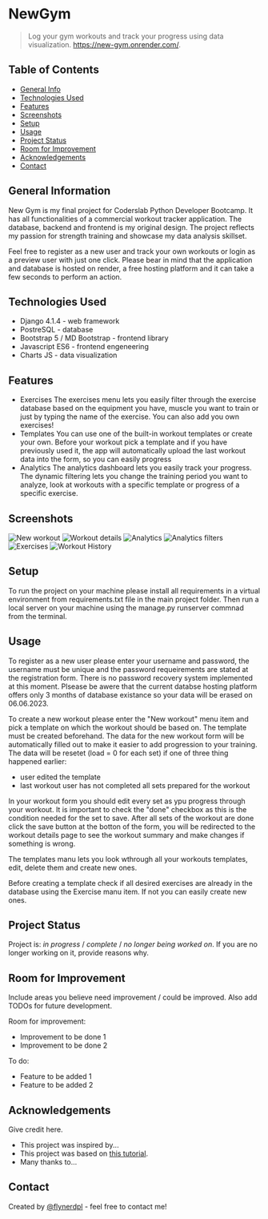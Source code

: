 # NewGym
> Log your gym workouts and track your progress using data visualization.
> https://new-gym.onrender.com/.

## Table of Contents
* [General Info](#general-information)
* [Technologies Used](#technologies-used)
* [Features](#features)
* [Screenshots](#screenshots)
* [Setup](#setup)
* [Usage](#usage)
* [Project Status](#project-status)
* [Room for Improvement](#room-for-improvement)
* [Acknowledgements](#acknowledgements)
* [Contact](#contact)


## General Information
New Gym is my final project for Coderslab Python Developer Bootcamp. It has all functionalities of a commercial workout tracker application. The database, backend and frontend is my original design. The project reflects my passion for strength training and showcase my data analysis skillset.

Feel free to register as a new user and track your own workouts or login as a preview user with just one click. Please bear in mind that the application and database is hosted on render, a free hosting platform and it can take a few seconds to perform an action.


## Technologies Used
- Django 4.1.4 - web framework
- PostreSQL - database
- Bootstrap 5 / MD Bootstrap - frontend library
- Javascript ES6 - frontend engeneering
- Charts JS - data visualization


## Features
- Exercises
The exercises menu lets you easily filter through the exercise database based on the equipment you have, muscle you want to train or just by typing the name of the exercise. You can also add you own exercises!
- Templates
You can use one of the built-in workout templates or create your own. Before your workout pick a template and if you have previously used it, the app will automatically upload the last workout data into the form, so you can easily progress
- Analytics
The analytics dashboard lets you easily track your progress. The dynamic filtering lets you change the training period you want to analyze, look at workouts with a specific template or progress of a specific exercise.


## Screenshots
![New workout](/Screenshots/new_workout.png)
![Workout details](/Screenshots/workout_details.png)
![Analytics](/Screenshots/analytics.png)
![Analytics filters](/Screenshots/analytics_filters.png)
![Exercises](/Screenshots/exercises.png)
![Workout History](/Screenshots/workout-history.png)



## Setup
To run the project on your machine please install all requirements in a virtual environment from requirements.txt file in the main project folder. Then run a local server on your machine using the manage.py runserver commnad from the terminal.


## Usage
To register as a new user please enter your username and password, the username must be unique and the password requeirements are stated at the registration form. There is no password recovery system implemented at this moment. Plsease be awere that the current databse hosting platform offers only 3 months of database existance so your data will be erased on 06.06.2023. 

To create a new workout please enter the "New workout" menu item and pick a template on which the workout should be based on. The template must be created beforehand. The data for the new workout form will be automatically filled out to make it easier to add progression to your training. The data will be resetet (load = 0 for each set) if one of three thing happened earlier:
- user edited the template
- last workout user has not completed all sets prepared for the workout

In your workout form you should edit every set as ypu progress through your workout. It is important to check the "done" checkbox as this is the condition needed for the set to save. After all sets of the workout are done click the save button at the botton of the form, you will be redirected to the workout details page to see the workout summary and make changes if something is wrong.

The templates manu lets you look wthrough all your workouts templates, edit, delete them and create new ones.

Before creating a template check if all desired exercises are already in the database using the Exercise manu item. If not you can easily create new ones.


## Project Status
Project is: _in progress_ / _complete_ / _no longer being worked on_. If you are no longer working on it, provide reasons why.


## Room for Improvement
Include areas you believe need improvement / could be improved. Also add TODOs for future development.

Room for improvement:
- Improvement to be done 1
- Improvement to be done 2

To do:
- Feature to be added 1
- Feature to be added 2


## Acknowledgements
Give credit here.
- This project was inspired by...
- This project was based on [this tutorial](https://www.example.com).
- Many thanks to...


## Contact
Created by [@flynerdpl](https://www.flynerd.pl/) - feel free to contact me!


<!-- Optional -->
<!-- ## License -->
<!-- This project is open source and available under the [... License](). -->

<!-- You don't have to include all sections - just the one's relevant to your project -->
